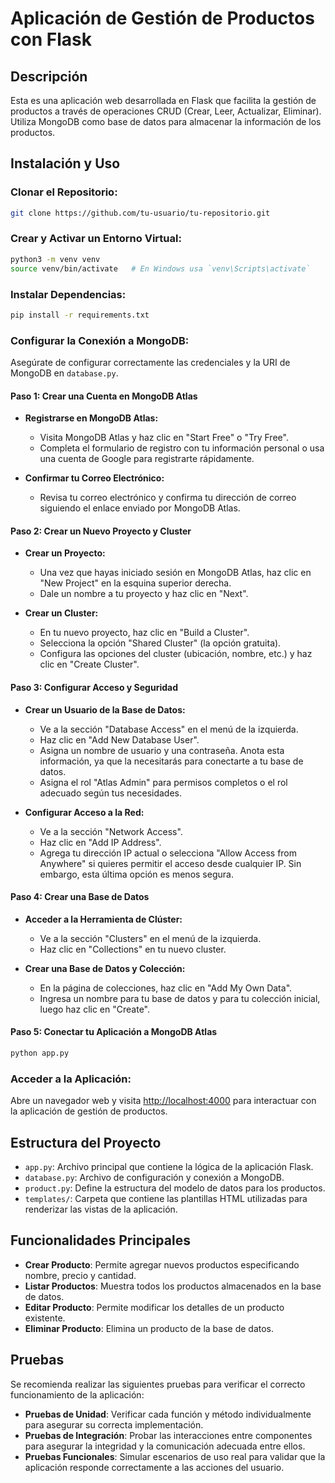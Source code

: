 
# Aplicación de Gestión de Productos con Flask

## Descripción

Esta es una aplicación web desarrollada en Flask que facilita la gestión de productos a través de operaciones CRUD (Crear, Leer, Actualizar, Eliminar). Utiliza MongoDB como base de datos para almacenar la información de los productos.

## Instalación y Uso

### Clonar el Repositorio:
```bash
git clone https://github.com/tu-usuario/tu-repositorio.git
```

### Crear y Activar un Entorno Virtual:
```bash
python3 -m venv venv
source venv/bin/activate   # En Windows usa `venv\Scripts\activate`
```

### Instalar Dependencias:
```bash
pip install -r requirements.txt
```

### Configurar la Conexión a MongoDB:

Asegúrate de configurar correctamente las credenciales y la URI de MongoDB en `database.py`.

#### Paso 1: Crear una Cuenta en MongoDB Atlas
- **Registrarse en MongoDB Atlas:**
  - Visita MongoDB Atlas y haz clic en "Start Free" o "Try Free".
  - Completa el formulario de registro con tu información personal o usa una cuenta de Google para registrarte rápidamente.

- **Confirmar tu Correo Electrónico:**
  - Revisa tu correo electrónico y confirma tu dirección de correo siguiendo el enlace enviado por MongoDB Atlas.

#### Paso 2: Crear un Nuevo Proyecto y Cluster
- **Crear un Proyecto:**
  - Una vez que hayas iniciado sesión en MongoDB Atlas, haz clic en "New Project" en la esquina superior derecha.
  - Dale un nombre a tu proyecto y haz clic en "Next".

- **Crear un Cluster:**
  - En tu nuevo proyecto, haz clic en "Build a Cluster".
  - Selecciona la opción "Shared Cluster" (la opción gratuita).
  - Configura las opciones del cluster (ubicación, nombre, etc.) y haz clic en "Create Cluster".

#### Paso 3: Configurar Acceso y Seguridad
- **Crear un Usuario de la Base de Datos:**
  - Ve a la sección "Database Access" en el menú de la izquierda.
  - Haz clic en "Add New Database User".
  - Asigna un nombre de usuario y una contraseña. Anota esta información, ya que la necesitarás para conectarte a tu base de datos.
  - Asigna el rol "Atlas Admin" para permisos completos o el rol adecuado según tus necesidades.

- **Configurar Acceso a la Red:**
  - Ve a la sección "Network Access".
  - Haz clic en "Add IP Address".
  - Agrega tu dirección IP actual o selecciona "Allow Access from Anywhere" si quieres permitir el acceso desde cualquier IP. Sin embargo, esta última opción es menos segura.

#### Paso 4: Crear una Base de Datos
- **Acceder a la Herramienta de Clúster:**
  - Ve a la sección "Clusters" en el menú de la izquierda.
  - Haz clic en "Collections" en tu nuevo cluster.

- **Crear una Base de Datos y Colección:**
  - En la página de colecciones, haz clic en "Add My Own Data".
  - Ingresa un nombre para tu base de datos y para tu colección inicial, luego haz clic en "Create".

#### Paso 5: Conectar tu Aplicación a MongoDB Atlas
```bash
python app.py
```

### Acceder a la Aplicación:
Abre un navegador web y visita [http://localhost:4000](http://localhost:4000) para interactuar con la aplicación de gestión de productos.

## Estructura del Proyecto
- `app.py`: Archivo principal que contiene la lógica de la aplicación Flask.
- `database.py`: Archivo de configuración y conexión a MongoDB.
- `product.py`: Define la estructura del modelo de datos para los productos.
- `templates/`: Carpeta que contiene las plantillas HTML utilizadas para renderizar las vistas de la aplicación.

## Funcionalidades Principales
- **Crear Producto**: Permite agregar nuevos productos especificando nombre, precio y cantidad.
- **Listar Productos**: Muestra todos los productos almacenados en la base de datos.
- **Editar Producto**: Permite modificar los detalles de un producto existente.
- **Eliminar Producto**: Elimina un producto de la base de datos.

## Pruebas
Se recomienda realizar las siguientes pruebas para verificar el correcto funcionamiento de la aplicación:
- **Pruebas de Unidad**: Verificar cada función y método individualmente para asegurar su correcta implementación.
- **Pruebas de Integración**: Probar las interacciones entre componentes para asegurar la integridad y la comunicación adecuada entre ellos.
- **Pruebas Funcionales**: Simular escenarios de uso real para validar que la aplicación responde correctamente a las acciones del usuario.


